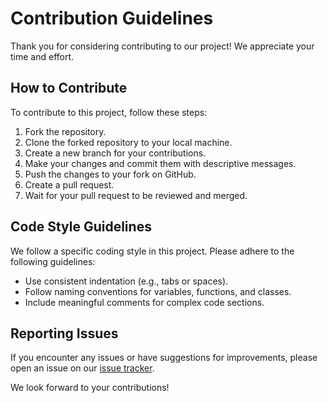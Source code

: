 <h1>Contribution Guidelines</h1>
<p>Thank you for considering contributing to our project! We appreciate your time and effort.</p>
<h2>How to Contribute</h2>
<p>To contribute to this project, follow these steps:</p>
<ol>
        <li>Fork the repository.</li>
        <li>Clone the forked repository to your local machine.</li>
        <li>Create a new branch for your contributions.</li>
        <li>Make your changes and commit them with descriptive messages.</li>
        <li>Push the changes to your fork on GitHub.</li>
        <li>Create a pull request.</li>
        <li>Wait for your pull request to be reviewed and merged.</li>
    </ol>

<h2>Code Style Guidelines</h2>
<p>We follow a specific coding style in this project. Please adhere to the following guidelines:</p>
<ul>
        <li>Use consistent indentation (e.g., tabs or spaces).</li>
        <li>Follow naming conventions for variables, functions, and classes.</li>
        <li>Include meaningful comments for complex code sections.</li>
        <!-- Add more code style guidelines as needed -->
    </ul>

<h2>Reporting Issues</h2>
<p>If you encounter any issues or have suggestions for improvements, please open an issue on our <a href="https://github.com/SoorajR-ai/ArduMav/issues">issue tracker</a>.</p>

<p>We look forward to your contributions!</p>

